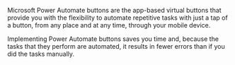 Microsoft Power Automate buttons are the app-based virtual buttons that provide you with the flexibility to automate repetitive tasks with just a tap of a button, from any place and at any time, through your mobile device.

Implementing Power Automate buttons saves you time and, because the tasks that they perform are automated, it results in fewer errors than if you did the tasks manually.
